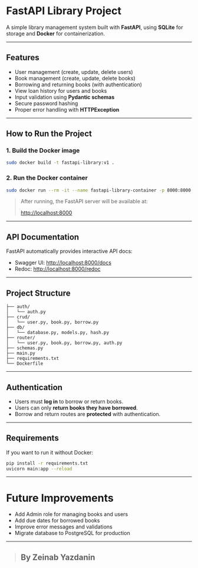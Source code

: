 # FastAPI Library Project

A simple library management system built with **FastAPI**, using **SQLite** for storage and **Docker** for containerization.

---

## Features

- User management (create, update, delete users)
- Book management (create, update, delete books)
- Borrowing and returning books (with authentication)
- View loan history for users and books
- Input validation using **Pydantic schemas**
- Secure password hashing
- Proper error handling with **HTTPException**

---

## How to Run the Project

### 1. Build the Docker image

```bash
sudo docker build -t fastapi-library:v1 .
```

### 2. Run the Docker container

```bash
sudo docker run --rm -it --name fastapi-library-container -p 8000:8000 fastapi-library:v1
```

> After running, the FastAPI server will be available at:
> 
> [http://localhost:8000](http://localhost:8000)

---

## API Documentation

FastAPI automatically provides interactive API docs:

- Swagger UI: [http://localhost:8000/docs](http://localhost:8000/docs)
- Redoc: [http://localhost:8000/redoc](http://localhost:8000/redoc)

---

## Project Structure

```
├── auth/
│   └── auth.py
├── crud/
│   └── user.py, book.py, borrow.py
├── db/
│   └── database.py, models.py, hash.py
├── router/
│   └── user.py, book.py, borrow.py, auth.py
├── schemas.py
├── main.py
├── requirements.txt
└── Dockerfile
```

---

## Authentication

- Users must **log in** to borrow or return books.
- Users can only **return books they have borrowed**.
- Borrow and return routes are **protected** with authentication.

---

## Requirements

If you want to run it without Docker:

```bash
pip install -r requirements.txt
uvicorn main:app --reload
```

---

# Future Improvements

- Add Admin role for managing books and users
- Add due dates for borrowed books
- Improve error messages and validations
- Migrate database to PostgreSQL for production

---

> ## By Zeinab Yazdanin
